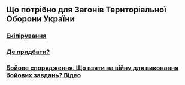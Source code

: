 ## Що потрібно для Загонів Територіальної Оборони України

### [Екіпірування](https://freeukr.github.io/tedefo/docs/equipment)
### [Де придбати?](https://freeukr.github.io/tedefo/docs/where_to_buy)
<!--### [Як допомогти](https://freeukr.github.io/tedefo/docs/how_to_help)-->
### [Бойове спорядження. Що взяти на війну для виконання бойових завдань? Відео](https://www.youtube.com/watch?v=XXC_cUgV6DI)
